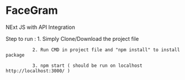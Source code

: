 # FaceGram
NExt JS with API Integration

Step to run : 1. Simply Clone/Download the project file

              2. Run CMD in project file and "npm install" to install package
              
              3. npm start ( should be run on localhost http://localhost:3000/ )
